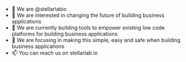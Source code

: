 - 👋 We are @stellarlabio
- 👀 We are interested in changing the future of building business applications
- 🌱 We are currently building tools to empower existing low code platforms for building business applications
- 💞️ We are focusing in making this simple, easy and safe when building business applications
- 📫 You can reach us on stellarlab.io
